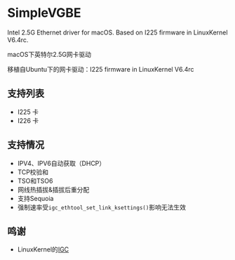 # SimpleVGBE

Intel 2.5G Ethernet driver for macOS. Based on I225 firmware in LinuxKernel V6.4rc.

macOS下英特尔2.5G网卡驱动

移植自Ubuntu下的网卡驱动：I225 firmware in LinuxKernel V6.4rc

## 支持列表
* I225 卡
* I226 卡

## 支持情况
* IPV4、IPV6自动获取（DHCP）
* TCP校验和
* TSO和TSO6
* 网线热插拔&插拔后重分配
* 支持Sequoia
* 强制速率受`igc_ethtool_set_link_ksettings()`影响无法生效

## 鸣谢
* LinuxKernel的[IGC](https://github.com/torvalds/linux)
